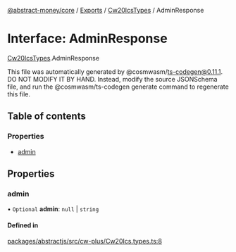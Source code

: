 [@abstract-money/core](../README.md) / [Exports](../modules.md) / [Cw20IcsTypes](../modules/Cw20IcsTypes.md) / AdminResponse

# Interface: AdminResponse

[Cw20IcsTypes](../modules/Cw20IcsTypes.md).AdminResponse

This file was automatically generated by @cosmwasm/ts-codegen@0.11.1.
DO NOT MODIFY IT BY HAND. Instead, modify the source JSONSchema file,
and run the @cosmwasm/ts-codegen generate command to regenerate this file.

## Table of contents

### Properties

- [admin](Cw20IcsTypes.AdminResponse.md#admin)

## Properties

### admin

• `Optional` **admin**: ``null`` \| `string`

#### Defined in

[packages/abstractjs/src/cw-plus/Cw20Ics.types.ts:8](https://github.com/AbstractSDK/frontend/blob/07410073/packages/abstractjs/src/cw-plus/Cw20Ics.types.ts#L8)
